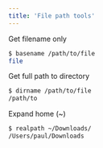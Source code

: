 ```yaml
---
title: 'File path tools'
---
```


Get filename only
```bash
$ basename /path/to/file
file
```

Get full path to directory
```bash
$ dirname /path/to/file
/path/to
```

Expand home (~)
```bash
$ realpath ~/Downloads/
/Users/paul/Downloads
```
